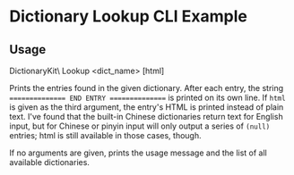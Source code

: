 # Dictionary Lookup CLI Example

## Usage

DictionaryKit\ Lookup <dict_name> <term> [html]

Prints the entries found in the given dictionary. After each entry, the string `============== END ENTRY ==============` is printed on its own line. If `html` is given as the third argument, the entry's HTML is printed instead of plain text. I've found that the built-in Chinese dictionaries return text for English input, but for Chinese or pinyin input will only output a series of `(null)` entries; html is still available in those cases, though.

If no arguments are given, prints the usage message and the list of all available dictionaries.
